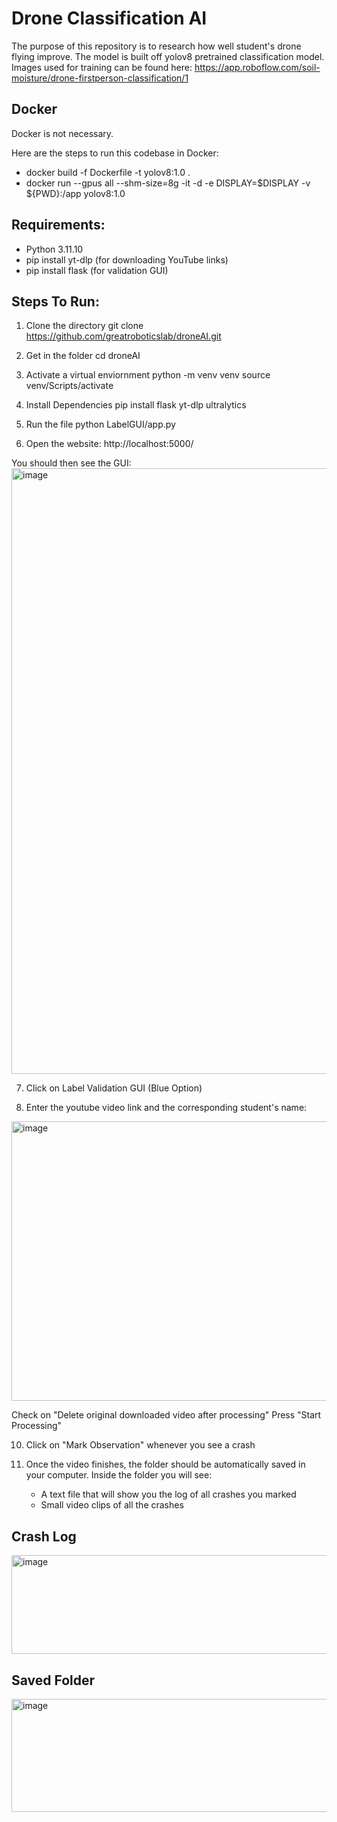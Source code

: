 # Drone Classification AI
The purpose of this repository is to research how well student's drone flying improve. The model is built off yolov8 pretrained classification model. Images used for training can be found here: https://app.roboflow.com/soil-moisture/drone-firstperson-classification/1
## Docker

Docker is not necessary.

Here are the steps to run this codebase in Docker:
- docker build -f Dockerfile -t yolov8:1.0 .
- docker run --gpus all --shm-size=8g -it -d -e DISPLAY=$DISPLAY -v ${PWD}:/app yolov8:1.0

## Requirements:
- Python 3.11.10
- pip install yt-dlp (for downloading YouTube links)
- pip install flask (for validation GUI)

## Steps To Run:
1. Clone the directory
   git clone https://github.com/greatroboticslab/droneAI.git

2. Get in the folder
   cd droneAI

3. Activate a virtual enviornment
   python -m venv venv
   source venv/Scripts/activate

4. Install Dependencies
   pip install flask yt-dlp ultralytics

5. Run the file
   python LabelGUI/app.py

6. Open the website:
   http://localhost:5000/

You should then see the GUI:
<img width="1833" height="969" alt="image" src="https://github.com/user-attachments/assets/b2920f4f-b0b6-4a22-a4c0-18c93d9349ca" />

7. Click on Label Validation GUI (Blue Option)

8. Enter the youtube video link and the corresponding student's name:
<img width="1043" height="447" alt="image" src="https://github.com/user-attachments/assets/39dda6c4-3f39-46f4-930d-6385ce96a25d" />

Check on "Delete original downloaded video after processing"
Press "Start Processing"

10. Click on "Mark Observation" whenever you see a crash

11. Once the video finishes, the folder should be automatically saved in your computer.
    Inside the folder you will see:
    - A text file that will show you the log of all crashes you marked
    - Small video clips of all the crashes

## Crash Log
<img width="689" height="158" alt="image" src="https://github.com/user-attachments/assets/8eb10fe3-6e28-4687-97f3-8c62a53b894f" />

## Saved Folder
<img width="508" height="181" alt="image" src="https://github.com/user-attachments/assets/938245ed-981c-478c-bf67-f7278f528f3e" />


